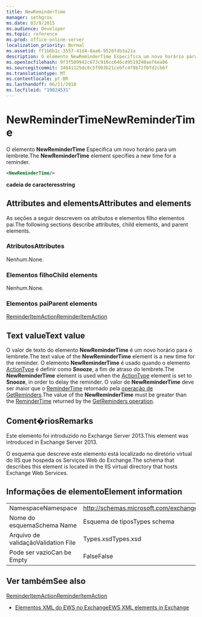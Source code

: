 ```yaml
---
title: NewReminderTime
manager: sethgros
ms.date: 03/9/2015
ms.audience: Developer
ms.topic: reference
ms.prod: office-online-server
localization_priority: Normal
ms.assetid: ff1b6b1c-3557-41d4-8aa6-9528fdb3a21a
description: O elemento NewReminderTime Especifica um novo horário para um lembrete.
ms.openlocfilehash: 9f3f509942c673c916cc646cd9519240aef6ea06
ms.sourcegitcommit: 34041125dc8c5f993b21cebfc4f8b72f0fd2cb6f
ms.translationtype: MT
ms.contentlocale: pt-BR
ms.lasthandoff: 06/11/2018
ms.locfileid: "19824531"
---
```

# <a name="newremindertime"></a><span data-ttu-id="d14cc-103">NewReminderTime</span><span class="sxs-lookup"><span data-stu-id="d14cc-103">NewReminderTime</span></span>

<span data-ttu-id="d14cc-104">O elemento **NewReminderTime** Especifica um novo horário para um lembrete.</span><span class="sxs-lookup"><span data-stu-id="d14cc-104">The **NewReminderTime** element specifies a new time for a reminder.</span></span> 
  
```XML
<NewReminderTime/>
```

 <span data-ttu-id="d14cc-105">**cadeia de caracteres**</span><span class="sxs-lookup"><span data-stu-id="d14cc-105">**string**</span></span>
## <a name="attributes-and-elements"></a><span data-ttu-id="d14cc-106">Attributes and elements</span><span class="sxs-lookup"><span data-stu-id="d14cc-106">Attributes and elements</span></span>

<span data-ttu-id="d14cc-107">As seções a seguir descrevem os atributos e elementos filho elementos pai.</span><span class="sxs-lookup"><span data-stu-id="d14cc-107">The following sections describe attributes, child elements, and parent elements.</span></span>
  
### <a name="attributes"></a><span data-ttu-id="d14cc-108">Atributos</span><span class="sxs-lookup"><span data-stu-id="d14cc-108">Attributes</span></span>

<span data-ttu-id="d14cc-109">Nenhum.</span><span class="sxs-lookup"><span data-stu-id="d14cc-109">None.</span></span>
  
### <a name="child-elements"></a><span data-ttu-id="d14cc-110">Elementos filho</span><span class="sxs-lookup"><span data-stu-id="d14cc-110">Child elements</span></span>

<span data-ttu-id="d14cc-111">Nenhum.</span><span class="sxs-lookup"><span data-stu-id="d14cc-111">None.</span></span>
  
### <a name="parent-elements"></a><span data-ttu-id="d14cc-112">Elementos pai</span><span class="sxs-lookup"><span data-stu-id="d14cc-112">Parent elements</span></span>

[<span data-ttu-id="d14cc-113">ReminderItemAction</span><span class="sxs-lookup"><span data-stu-id="d14cc-113">ReminderItemAction</span></span>](reminderitemaction.md)
  
## <a name="text-value"></a><span data-ttu-id="d14cc-114">Text value</span><span class="sxs-lookup"><span data-stu-id="d14cc-114">Text value</span></span>

<span data-ttu-id="d14cc-115">O valor de texto do elemento **NewReminderTime** é um novo horário para o lembrete.</span><span class="sxs-lookup"><span data-stu-id="d14cc-115">The text value of the **NewReminderTime** element is a new time for the reminder.</span></span> <span data-ttu-id="d14cc-116">O elemento **NewReminderTime** é usado quando o elemento [ActionType](actiontype-reminderactiontype.md) é definir como **Snooze**, a fim de atraso do lembrete.</span><span class="sxs-lookup"><span data-stu-id="d14cc-116">The **NewReminderTime** element is used when the [ActionType](actiontype-reminderactiontype.md) element is set to **Snooze**, in order to delay the reminder.</span></span> <span data-ttu-id="d14cc-117">O valor de **NewReminderTime** deve ser maior que o [ReminderTime](remindertime.md) retornado pela [operação de GetReminders](getreminders-operation.md).</span><span class="sxs-lookup"><span data-stu-id="d14cc-117">The value of the **NewReminderTime** must be greater than the [ReminderTime](remindertime.md) returned by the [GetReminders operation](getreminders-operation.md).</span></span>
  
## <a name="remarks"></a><span data-ttu-id="d14cc-118">Coment�rios</span><span class="sxs-lookup"><span data-stu-id="d14cc-118">Remarks</span></span>

<span data-ttu-id="d14cc-119">Este elemento foi introduzido no Exchange Server 2013.</span><span class="sxs-lookup"><span data-stu-id="d14cc-119">This element was introduced in Exchange Server 2013.</span></span>
  
<span data-ttu-id="d14cc-120">O esquema que descreve este elemento está localizado no diretório virtual do IIS que hospeda os Serviços Web do Exchange.</span><span class="sxs-lookup"><span data-stu-id="d14cc-120">The schema that describes this element is located in the IIS virtual directory that hosts Exchange Web Services.</span></span>
  
## <a name="element-information"></a><span data-ttu-id="d14cc-121">Informações de elemento</span><span class="sxs-lookup"><span data-stu-id="d14cc-121">Element information</span></span>

|||
|:-----|:-----|
|<span data-ttu-id="d14cc-122">Namespace</span><span class="sxs-lookup"><span data-stu-id="d14cc-122">Namespace</span></span>  <br/> |http://schemas.microsoft.com/exchange/services/2006/types  <br/> |
|<span data-ttu-id="d14cc-123">Nome do esquema</span><span class="sxs-lookup"><span data-stu-id="d14cc-123">Schema Name</span></span>  <br/> |<span data-ttu-id="d14cc-124">Esquema de tipos</span><span class="sxs-lookup"><span data-stu-id="d14cc-124">Types schema</span></span>  <br/> |
|<span data-ttu-id="d14cc-125">Arquivo de validação</span><span class="sxs-lookup"><span data-stu-id="d14cc-125">Validation File</span></span>  <br/> |<span data-ttu-id="d14cc-126">Types.xsd</span><span class="sxs-lookup"><span data-stu-id="d14cc-126">Types.xsd</span></span>  <br/> |
|<span data-ttu-id="d14cc-127">Pode ser vazio</span><span class="sxs-lookup"><span data-stu-id="d14cc-127">Can be Empty</span></span>  <br/> |<span data-ttu-id="d14cc-128">False</span><span class="sxs-lookup"><span data-stu-id="d14cc-128">False</span></span>  <br/> |
   
## <a name="see-also"></a><span data-ttu-id="d14cc-129">Ver também</span><span class="sxs-lookup"><span data-stu-id="d14cc-129">See also</span></span>



[<span data-ttu-id="d14cc-130">ReminderItemAction</span><span class="sxs-lookup"><span data-stu-id="d14cc-130">ReminderItemAction</span></span>](reminderitemaction.md)


- [<span data-ttu-id="d14cc-131">Elementos XML do EWS no Exchange</span><span class="sxs-lookup"><span data-stu-id="d14cc-131">EWS XML elements in Exchange</span></span>](ews-xml-elements-in-exchange.md)

